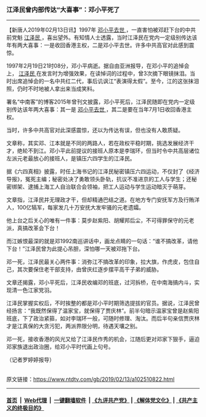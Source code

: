 ### 江泽民曾内部传达“大喜事”：邓小平死了
------------------------

<div class="post_content">
 <p>
  【新唐人2019年02月13日讯】1997年
  <a href="https://www.ntdtv.com/gb/邓小平去世.htm">
   邓小平去世
  </a>
  ，一直害怕被邓赶下台的中共前党魁
  <a href="https://www.ntdtv.com/gb/江泽民.htm">
   江泽民
  </a>
  ，喜出望外。有知情人士透露，当时江泽民在党内一定级别传达该年有两大喜事：一是收回香港主权，二是邓小平去世。许多中共高官对此感到震惊。
 </p>
 <p>
  1997年2月19日21时08分，邓小平病逝。据自由亚洲报导，在邓小平的追悼会上，
  <a href="https://www.ntdtv.com/gb/江泽民.htm">
   江泽民
  </a>
  在发言时为增强效果，在读悼词的过程中，曾3次摘下眼镜抹泪。当时出席追悼会的一名中共红二代，事后讥讽江“表演得太假”。至今，江的这张抹泪照，仍时不时地被人拿出来当成笑料。
 </p>
 <p>
  署名“中南客”的博客2015年曾刊文披露，邓小平死后，江泽民随即在党内一定级别传达该年两大喜事：其一是
  <a href="https://www.ntdtv.com/gb/邓小平去世.htm">
   邓小平去世
  </a>
  ，其二是要在当年7月1日收回香港主权。
 </p>
 <p>
  当时，许多中共高官对此深感震惊，还以为传达有误，但也没有人敢质疑。
 </p>
 <p>
  文章称，其实邓、江本就是不同的两路人，若在政权平稳时期，挑选发展经济干才，绝轮不到江。邓小平此前提议的接班人原本是李瑞环，但当时令中共高层诸位左派元老最放心的接班人，是镇压六四学生的江泽民。
 </p>
 <p>
  据《六四真相》披露，时任上海书记的江泽民秘密镇压六四运动，不仅封了《经济导报》，冤死主编；秘密处决了勇敢领头卧轨，抗议不准进京的工人与学生；还秘密绑架、逮捕上海工人自治联合会领袖，把工人运动与学生运动暗灭于萌芽。
 </p>
 <p>
  文章指，江泽民并无理政才干，但却精通巴结之道。在地方专门安抚军方及行贿洋人，100亿犒军，每家发几十万安抚大发牢骚的元老遗孀。
 </p>
 <p>
  他上台之后关心的唯有一件事：莫步赵紫阳、胡耀邦后尘，不可得罪保守的元老派，真搞改革会下台！
 </p>
 <p>
  而江嫉恨最深的就是邓1992南巡讲话中，画龙点睛的一句话：“谁不搞改革，请他下台！”江泽民曾为此提心吊胆，深怕哪一天被邓拖下台。
 </p>
 <p>
  邓一死，江泽民最关心两件事：消弥江不搞改革的印象，拉大旗，作虎皮，包住自己，其次要保住老干部支持，由曾庆红逐步摆平高干子弟的威胁。
 </p>
 <p>
  文章还揭露，邓小平死后，江泽民收编邓的班底，过河拆桥，在中南海搞内斗，实现清一色江家党羽。
 </p>
 <p>
  江泽民掌握实权后，不时挨整的都是邓小平时期筛选提拔的官员。据说，江泽民曾经扬言：“我既然保得了温家宝，就保得了贾庆林”。前半句暗示温家宝曾是赵紫阳班底，下了政治紧箍，如对李瑞环一般，可随时修理、淘汰。而后半句亲信贾庆林才是江真保的大贪污犯，两派界限分明，待遇天壤之别。
 </p>
 <p>
  邓一死，接收香港的风光又给了江泽民作秀的机会，江随后更对邓家下狠手，逼迫邓家族退出政治圈，给邓小平时代画上句号。
 </p>
 <p>
  （记者罗婷婷报导）
 </p>
 <div class="single_ad">
 </div>
</div>

<br/>原文链接：https://www.ntdtv.com/gb/2019/02/13/a102510822.html


------------------------
#### [首页](https://github.com/gfw-breaker/banned-news/blob/master/README.md) &nbsp;|&nbsp; [Web代理](https://github.com/labour-camp/helloworld) &nbsp;|&nbsp; [一键翻墙软件](https://github.com/gfw-breaker/nogfw/blob/master/README.md) &nbsp;| [《九评共产党》](https://github.com/gfw-breaker/9ping.md/blob/master/README.md#九评之一评共产党是什么) | [《解体党文化》](https://github.com/gfw-breaker/jtdwh.md/blob/master/README.md) | [《共产主义的终极目的》](https://github.com/gfw-breaker/gczydzjmd.md/blob/master/README.md)

